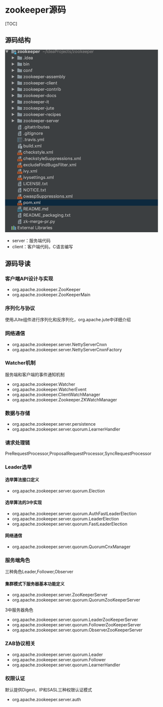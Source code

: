 # zookeeper源码

[TOC]



## 源码结构

![zookeeper源码结构](image/zookeeper源码结构.png)

- server：服务端代码
- client：客户端代码，C语言编写



## 源码导读

### 客户端API设计与实现

- org.apache.zookeeper.ZooKeeper
- org.apache.zookeeper.ZooKeeperMain

### 序列化与协议

使用JUte组件进行序列化和反序列化，org.apache.jute中详细介绍

### 网络通信

- org.apache.zookeeper.server.NettyServerCnxn
- org.apache.zookeeper.server.NettyServerCnxnFactory

### Watcher机制

服务端和客户端的事件通知机制

- org.apache.zookeeper.Watcher
- org.apache.zookeeper.WatcherEvent
- org.apache.zookeeper.ClientWatchManager
- org.apache.zookeeper.Zookeeper.ZKWatchManager

### 数据与存储

- org.apache.zookeeper.server.persistence
- org.apache.zookeeper.server.quorum.LearnerHandler

### 请求处理链

PreRequestProcessor,ProposalRequestProcessor,SyncRequestProcessor

### Leader选举

#### 选举算法接口定义

- org.apache.zookeeper.server.quorum.Election

#### 选举算法的3中实现

- org.apache.zookeeper.server.quorum.AuthFastLeaderElection
- org.apache.zookeeper.server.quorum.LeaderElection
- org.apache.zookeeper.server.quorum.FastLeaderElection

#### 网络通信

- org.apache.zookeeper.server.quorum.QuorumCnxManager



### 服务端角色

三种角色Leader,Follower,Observer

#### 集群模式下服务器基本功能定义

- org.apache.zookeeper.server.ZooKeeperServer
- org.apache.zookeeper.server.quorum.QuorumZooKeeperServer

3中服务器角色

- org.apache.zookeeper.server.quorum.LeaderZooKeeperServer
- org.apache.zookeeper.server.quorum.FollowerZooKeeperServer
- org.apache.zookeeper.server.quorum.ObserverZooKeeperServer



### ZAB协议相关

- org.apache.zookeeper.server.quorum.Leader
- org.apache.zookeeper.server.quorum.Follower
- org.apache.zookeeper.server.quorum.LearnerHandler



### 权限认证

默认提供Digest，IP和SASL三种权限认证模式

- org.apache.zookeeper.server.auth







